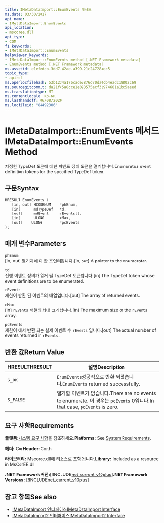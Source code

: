 ```yaml
---
title: IMetaDataImport::EnumEvents 메서드
ms.date: 03/30/2017
api_name:
- IMetaDataImport.EnumEvents
api_location:
- mscoree.dll
api_type:
- COM
f1_keywords:
- IMetaDataImport::EnumEvents
helpviewer_keywords:
- IMetaDataImport::EnumEvents method [.NET Framework metadata]
- EnumEvents method [.NET Framework metadata]
ms.assetid: e1efedcb-3dd7-42ae-a399-21c24728aec5
topic_type:
- apiref
ms.openlocfilehash: 53b1234a176cade5876d70da0cb4eadc18802c69
ms.sourcegitcommit: da21fc5a8cce1e028575acf31974681a1bc5aeed
ms.translationtype: MT
ms.contentlocale: ko-KR
ms.lasthandoff: 06/08/2020
ms.locfileid: "84492306"
---
```

# <a name="imetadataimportenumevents-method"></a><span data-ttu-id="a6e3c-102">IMetaDataImport::EnumEvents 메서드</span><span class="sxs-lookup"><span data-stu-id="a6e3c-102">IMetaDataImport::EnumEvents Method</span></span>
<span data-ttu-id="a6e3c-103">지정한 TypeDef 토큰에 대한 이벤트 정의 토큰을 열거합니다.</span><span class="sxs-lookup"><span data-stu-id="a6e3c-103">Enumerates event definition tokens for the specified TypeDef token.</span></span>  
  
## <a name="syntax"></a><span data-ttu-id="a6e3c-104">구문</span><span class="sxs-lookup"><span data-stu-id="a6e3c-104">Syntax</span></span>  
  
```cpp  
HRESULT EnumEvents (
   [in, out] HCORENUM    *phEnum,
   [in]      mdTypeDef   td,
   [out]     mdEvent     rEvents[],
   [in]      ULONG       cMax,  
   [out]    ULONG        *pcEvents  
);  
```  
  
## <a name="parameters"></a><span data-ttu-id="a6e3c-105">매개 변수</span><span class="sxs-lookup"><span data-stu-id="a6e3c-105">Parameters</span></span>  
 `phEnum`  
 <span data-ttu-id="a6e3c-106">[in, out] 열거자에 대 한 포인터입니다.</span><span class="sxs-lookup"><span data-stu-id="a6e3c-106">[in, out] A pointer to the enumerator.</span></span>  
  
 `td`  
 <span data-ttu-id="a6e3c-107">진행 이벤트 정의가 열거 될 TypeDef 토큰입니다.</span><span class="sxs-lookup"><span data-stu-id="a6e3c-107">[in] The TypeDef token whose event definitions are to be enumerated.</span></span>  
  
 `rEvents`  
 <span data-ttu-id="a6e3c-108">제한이 반환 된 이벤트의 배열입니다.</span><span class="sxs-lookup"><span data-stu-id="a6e3c-108">[out] The array of returned events.</span></span>  
  
 `cMax`  
 <span data-ttu-id="a6e3c-109">[in] `rEvents` 배열의 최대 크기입니다.</span><span class="sxs-lookup"><span data-stu-id="a6e3c-109">[in] The maximum size of the `rEvents` array.</span></span>  
  
 `pcEvents`  
 <span data-ttu-id="a6e3c-110">제한이 에서 반환 되는 실제 이벤트 수 `rEvents` 입니다.</span><span class="sxs-lookup"><span data-stu-id="a6e3c-110">[out] The actual number of events returned in `rEvents`.</span></span>  
  
## <a name="return-value"></a><span data-ttu-id="a6e3c-111">반환 값</span><span class="sxs-lookup"><span data-stu-id="a6e3c-111">Return Value</span></span>  
  
|<span data-ttu-id="a6e3c-112">HRESULT</span><span class="sxs-lookup"><span data-stu-id="a6e3c-112">HRESULT</span></span>|<span data-ttu-id="a6e3c-113">설명</span><span class="sxs-lookup"><span data-stu-id="a6e3c-113">Description</span></span>|  
|-------------|-----------------|  
|`S_OK`|<span data-ttu-id="a6e3c-114">`EnumEvents`성공적으로 반환 되었습니다.</span><span class="sxs-lookup"><span data-stu-id="a6e3c-114">`EnumEvents` returned successfully.</span></span>|  
|`S_FALSE`|<span data-ttu-id="a6e3c-115">열거할 이벤트가 없습니다.</span><span class="sxs-lookup"><span data-stu-id="a6e3c-115">There are no events to enumerate.</span></span> <span data-ttu-id="a6e3c-116">이 경우는 `pcEvents` 0입니다.</span><span class="sxs-lookup"><span data-stu-id="a6e3c-116">In that case, `pcEvents` is zero.</span></span>|  
  
## <a name="requirements"></a><span data-ttu-id="a6e3c-117">요구 사항</span><span class="sxs-lookup"><span data-stu-id="a6e3c-117">Requirements</span></span>  
 <span data-ttu-id="a6e3c-118">**플랫폼:**[시스템 요구 사항](../../get-started/system-requirements.md)을 참조하세요.</span><span class="sxs-lookup"><span data-stu-id="a6e3c-118">**Platforms:** See [System Requirements](../../get-started/system-requirements.md).</span></span>  
  
 <span data-ttu-id="a6e3c-119">**헤더:** Cor</span><span class="sxs-lookup"><span data-stu-id="a6e3c-119">**Header:** Cor.h</span></span>  
  
 <span data-ttu-id="a6e3c-120">**라이브러리:** Mscoree.dll에 리소스로 포함 됩니다.</span><span class="sxs-lookup"><span data-stu-id="a6e3c-120">**Library:** Included as a resource in MsCorEE.dll</span></span>  
  
 <span data-ttu-id="a6e3c-121">**.NET Framework 버전:**[!INCLUDE[net_current_v10plus](../../../../includes/net-current-v10plus-md.md)]</span><span class="sxs-lookup"><span data-stu-id="a6e3c-121">**.NET Framework Versions:** [!INCLUDE[net_current_v10plus](../../../../includes/net-current-v10plus-md.md)]</span></span>  
  
## <a name="see-also"></a><span data-ttu-id="a6e3c-122">참고 항목</span><span class="sxs-lookup"><span data-stu-id="a6e3c-122">See also</span></span>

- [<span data-ttu-id="a6e3c-123">IMetaDataImport 인터페이스</span><span class="sxs-lookup"><span data-stu-id="a6e3c-123">IMetaDataImport Interface</span></span>](imetadataimport-interface.md)
- [<span data-ttu-id="a6e3c-124">IMetaDataImport2 인터페이스</span><span class="sxs-lookup"><span data-stu-id="a6e3c-124">IMetaDataImport2 Interface</span></span>](imetadataimport2-interface.md)
